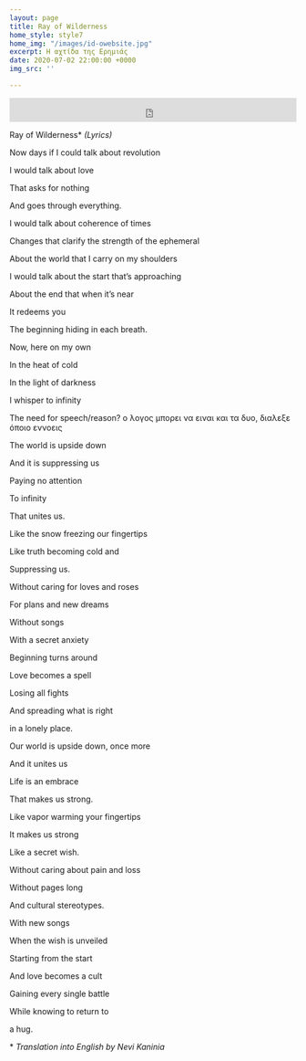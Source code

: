 ```yaml
---
layout: page
title: Ray of Wilderness
home_style: style7
home_img: "/images/id-owebsite.jpg"
excerpt: Η αχτίδα της Ερημιάς
date: 2020-07-02 22:00:00 +0000
img_src: ''

---
```

<iframe style="border: 0; width: 100%; height: 42px;" src="https://bandcamp.com/EmbeddedPlayer/album=2634321029/size=small/bgcol=ffffff/linkcol=0687f5/track=654809306/transparent=true/" seamless><a href="http://imperfectid.bandcamp.com/album/imperfect-id">Imperfect ID by Imperfect ID</a></iframe>

Ray of Wilderness* _(Lyrics)_

Now days if I could talk about revolution

I would talk about love

That asks for nothing

And goes through everything.

I would talk about coherence of times

Changes that clarify the strength of the ephemeral

About the world that I carry on my shoulders

I would talk about the start that’s approaching

About the end that when it’s near

It redeems you

The beginning hiding in each breath.

Now, here on my own

In the heat of cold

In the light of darkness

I whisper to infinity

The need for speech/reason? ο λογος μπορει να ειναι και τα δυο, διαλεξε όποιο εννοεις

The world is upside down

And it is suppressing us

Paying no attention

To infinity

That unites us.

Like the snow freezing our fingertips

Like truth becoming cold and

Suppressing us.

Without caring for loves and roses

For plans and new dreams

Without songs

With a secret anxiety

Beginning turns around

Love becomes a spell

Losing all fights

And spreading what is right

in a lonely place.

Our world is upside down, once more

And it unites us

Life is an embrace

That makes us strong.

Like vapor warming your fingertips

It makes us strong

Like a secret wish.

Without caring about pain and loss

Without pages long

And cultural stereotypes.

With new songs

When the wish is unveiled

Starting from the start

And love becomes a cult

Gaining every single battle

While knowing to return to

a hug.

\* _Translation into English by Nevi Kaninia_